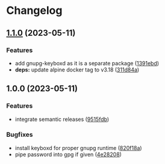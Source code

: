# Changelog

## [1.1.0](https://github.com/actionhippie/gpgsign/compare/v1.0.0...v1.1.0) (2023-05-11)


### Features

* add gnupg-keyboxd as it is a separate package ([1391ebd](https://github.com/actionhippie/gpgsign/commit/1391ebd502827e2a824d32c811236a2cc674367b))
* **deps:** update alpine docker tag to v3.18 ([311d84a](https://github.com/actionhippie/gpgsign/commit/311d84a36c79aaff0e9586cd1fc306af50d6ae3b))

## 1.0.0 (2023-05-11)


### Features

* integrate semantic releases ([9515fdb](https://github.com/actionhippie/gpgsign/commit/9515fdb11ed7dd0037b9143d050d2bde663910ac))


### Bugfixes

* install keyboxd for proper gnupg runtime ([820f18a](https://github.com/actionhippie/gpgsign/commit/820f18a0a13fbb1c767fb9a46a17c824df30d6fb))
* pipe password into gpg if given ([4e28208](https://github.com/actionhippie/gpgsign/commit/4e28208b142cae93e1582401dcda1cf79e4f72c0))
